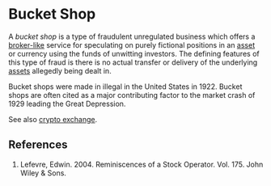 # Bucket Shop
A *bucket shop* is a type of fraudulent unregulated business which offers a [broker-like](broker.md) service for speculating on purely fictional positions in an [asset](asset) or currency using the funds of unwitting investors. The defining features of this type of fraud is there is no actual transfer or delivery of the underlying [assets](assets.md) allegedly being dealt in.

Bucket shops were made in illegal in the United States in 1922. Bucket shops are often cited as a major contributing factor to the market crash of 1929 leading the Great Depression.

See also [crypto exchange](crypto-exchange.md).

## References
1. Lefevre, Edwin. 2004. Reminiscences of a Stock Operator. Vol. 175. John Wiley & Sons.
